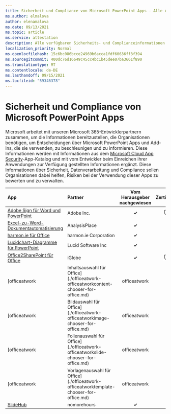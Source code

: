 ```yaml
---
title: Sicherheit und Compliance von Microsoft PowerPoint Apps – Alle Apps
ms.author: elmalova
author: elenamalova
ms.date: 09/13/2021
ms.topic: article
ms.service: attestation
description: Alle verfügbaren Sicherheits- und Complianceinformationen für alle Microsoft PowerPoint-Apps.
localization_priority: Normal
ms.openlocfilehash: 15c6bc086bcce24969b6acca1fdf60636ff3f394
ms.sourcegitcommit: 400dc76d16649c45cc4bc1b45dee07ba3661f890
ms.translationtype: MT
ms.contentlocale: de-DE
ms.lasthandoff: 09/15/2021
ms.locfileid: "59346378"
---
```

# <a name="microsoft-powerpoint-apps-security-and-compliance"></a>Sicherheit und Compliance von Microsoft PowerPoint Apps

Microsoft arbeitet mit unseren Microsoft 365-Entwicklerpartnern zusammen, um die Informationen bereitzustellen, die Organisationen benötigen, um Entscheidungen über Microsoft PowerPoint Apps und Add-Ins, die sie verwenden, zu beschleunigen und zu informieren. Diese Informationen werden mit Informationen aus dem [Microsoft Cloud App Security](https://www.microsoft.com/en-us/enterprise-mobility-security/cloud-app-security)-App-Katalog und mit vom Entwickler beim Einreichen ihrer Anwendungen zur Verfügung gestellten Informationen ergänzt. Diese Informationen über Sicherheit, Datenverarbeitung und Compliance sollen Organisationen dabei helfen, Risiken bei der Verwendung dieser Apps zu bewerten und zu verwalten.

| **App** | **Partner** | **Vom Herausgeber nachgewiesen** | **Zertifiziert** |
|:--------|:------------|:----------------------:|:-------------:|
| [Adobe Sign für Word und PowerPoint](./adobe-inc-sign-for-word-and-powerpoint.md) | Adobe Inc. | **✓** | <img alt="Certified application badge" src="../media/certified-badge.png" height="25" width="25" /> |
| [Excel-zu-Word-Dokumentautomatisierung](./analysisplace-excel-to-word-document-automation.md) | AnalysisPlace | **✓** |  |
| [harmon.ie für Office](./harmonie-corporation-for-office.md) | harmon.ie Corporation | **✓** |  |
| [Lucidchart-Diagramme für PowerPoint](./lucid-software-inc-lucidchart-diagrams-for-powerpoint.md) | Lucid Software Inc | **✓** |  |
| [Office2SharePoint für Office](./iglobe-office2sharepoint-for-office.md) | iGlobe | **✓** | <img alt="Certified application badge" src="../media/certified-badge.png" height="25" width="25" /> |
| [officeatwork | Inhaltsauswahl für Office](./officeatwork-officeatworkcontent-chooser-for-office.md) | officeatwork | **✓** | <img alt="Certified application badge" src="../media/certified-badge.png" height="25" width="25" /> |
| [officeatwork | Bildauswahl für Office](./officeatwork-officeatworkimage-chooser-for-office.md) | officeatwork | **✓** |  |
| [officeatwork | Folienauswahl für Office](./officeatwork-officeatworkslide-chooser-for-office.md) | officeatwork | **✓** |  |
| [officeatwork | Vorlagenauswahl für Office](./officeatwork-officeatworktemplate-chooser-for-office.md) | officeatwork | **✓** | <img alt="Certified application badge" src="../media/certified-badge.png" height="25" width="25" /> |
| [SlideHub](./nomorehours-slidehub.md) | nomorehours | **✓** |  |
